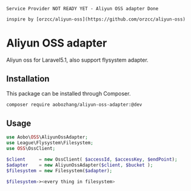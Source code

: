 ```title
Service Provider NOT READY YET - Aliyun OSS adapter Done 
```
```
inspire by [orzcc/aliyun-oss](https://github.com/orzcc/aliyun-oss)
```

# Aliyun OSS adapter
Aliyun oss for Laravel5.1, also support flysystem adapter.

## Installation

This package can be installed through Composer.
```bash
composer require aobozhang/aliyun-oss-adapter:@dev
```

## Usage

```php
use Aobo\OSS\AliyunOssAdapter;
use League\Flysystem\Filesystem;
use OSS\OssClient;

$client     = new OssClient( $accessId, $accessKey, $endPoint);
$adapter    = new AliyunOssAdapter($client, $bucket );
$filesystem = new Filesystem($adapter);

$filesystem-><every thing in filesystem>
```

